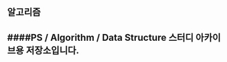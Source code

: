## 알고리즘
####PS / Algorithm / Data Structure 스터디 아카이브용 저장소입니다. 
---------------------------------------------------------
